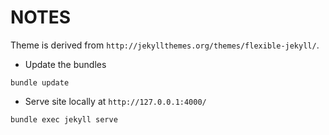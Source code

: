 # NOTES

Theme is derived from `http://jekyllthemes.org/themes/flexible-jekyll/`.

* Update the bundles

```shell
bundle update
```

* Serve site locally at `http://127.0.0.1:4000/`

```shell
bundle exec jekyll serve
```
